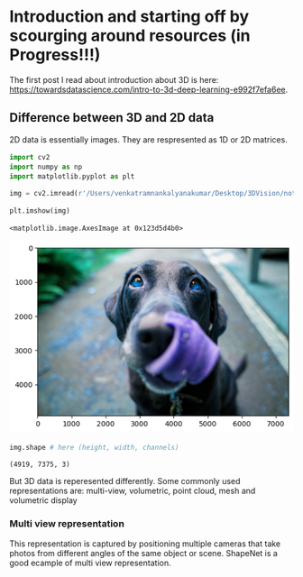 # Introduction and starting off by scourging around resources (in Progress!!!)

The first post I read about introduction about 3D is here: https://towardsdatascience.com/intro-to-3d-deep-learning-e992f7efa6ee. 

## Difference between 3D and 2D data

2D data is essentially images. They are respresented as 1D or 2D matrices. 


```python
import cv2
import numpy as np
import matplotlib.pyplot as plt
```


```python
img = cv2.imread(r'/Users/venkatramnankalyanakumar/Desktop/3DVision/notebooks/dog.jpg')
```


```python
plt.imshow(img)
```




    <matplotlib.image.AxesImage at 0x123d5d4b0>




    
![png](https://github.com/venkatramnank/3d-Vision-Journey/blob/main/images/output_3_1.png)
    



```python
img.shape # here (height, width, channels)
```




    (4919, 7375, 3)



But 3D data is reperesented differently. Some commonly used representations are: multi-view, volumetric, point cloud, mesh and volumetric display

### Multi view representation

This representation is captured by positioning multiple cameras that take photos from different angles of the same object or scene. 
ShapeNet is a good ecample of multi view representation.
